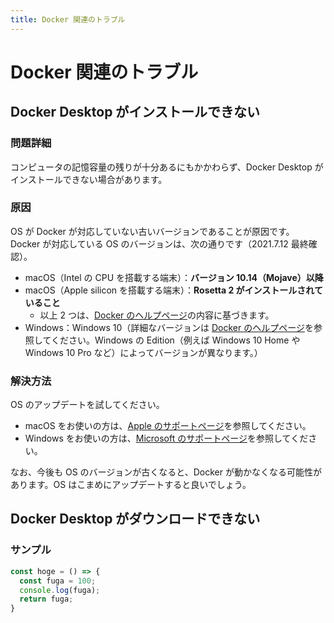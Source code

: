 ```yaml
---
title: Docker 関連のトラブル
---
```


# Docker 関連のトラブル

## Docker Desktop がインストールできない

### 問題詳細

コンピュータの記憶容量の残りが十分あるにもかかわらず、Docker Desktop がインストールできない場合があります。

### 原因

OS が Docker が対応していない古いバージョンであることが原因です。
Docker が対応している OS のバージョンは、次の通りです（2021.7.12 最終確認）。

- macOS（Intel の CPU を搭載する端末）：**バージョン 10.14（Mojave）以降**
- macOS（Apple silicon を搭載する端末）：**Rosetta 2 がインストールされていること**
  - 以上 2 つは、[Docker のヘルプページ](https://docs.docker.com/docker-for-mac/install/#system-requirements)の内容に基づきます。
- Windows：Windows 10（詳細なバージョンは [Docker のヘルプページ](https://docs.docker.com/docker-for-windows/install/#system-requirements)を参照してください。Windows の Edition（例えば Windows 10 Home や Windows 10 Pro など）によってバージョンが異なります。）

### 解決方法

OS のアップデートを試してください。

- macOS をお使いの方は、[Apple のサポートページ](https://support.apple.com/ja-jp/HT201541)を参照してください。
- Windows をお使いの方は、[Microsoft のサポートページ](https://support.microsoft.com/ja-jp/windows/windows-10-%E3%82%92%E6%9B%B4%E6%96%B0%E3%81%99%E3%82%8B-3c5ae7fc-9fb6-9af1-1984-b5e0412c556a)を参照してください。

なお、今後も OS のバージョンが古くなると、Docker が動かなくなる可能性があります。OS はこまめにアップデートすると良いでしょう。

## Docker Desktop がダウンロードできない

### サンプル

```js
const hoge = () => {
  const fuga = 100;
  console.log(fuga);
  return fuga;
}
```

